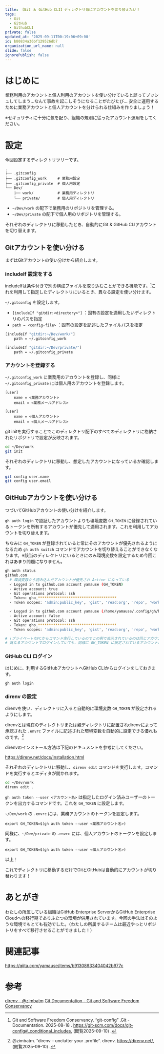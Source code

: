 ```yaml
---
title: 【Git ＆ GitHub CLI】ディレクトリ毎にアカウントを切り替えたい！
tags:
  - Git
  - GitHub
  - GithubCLI
private: false
updated_at: '2025-09-11T00:19:06+09:00'
id: b80834a36bf129526db7
organization_url_name: null
slide: false
ignorePublish: false
---
```


# はじめに

業務利用のアカウントと個人利用のアカウントを使い分けていると誤ってプッシュしてしまう...なんて事故を起こしそうになることがたびたび...
安全に運用するために業務アカウントと個人アカウントを分けられる仕組みを作りましょう！

※セキュリティに十分に気を配り、組織の規則に従ったアカウント運用をしてください。

# 設定

今回設定するディレクトリツリーです。

```
.
├── .gitconfig
├── .gitconfig_work     # 業務用設定
├── .gitconfig_private  # 個人用設定
└── Dev/
    ├── work/           # 業務用ディレクトリ
    └── private/        # 個人用ディレクトリ
```

- `~/Dev/work` の配下で業務用のリポジトリを管理する。
- `~/Dev/private` の配下で個人用のリポジトリを管理する。

それぞれのディレクトリに移動したとき、自動的にGit & GitHub CLIアカウントを切り替えます。

## Gitアカウントを使い分ける

まずはGitアカウントの使い分けから紹介します。

### includeIf 設定をする

includeIfは条件付きで別の構成ファイルを取り込むことができる機能です。[^1]これを利用して指定したディレクトリにいるとき、異なる設定を使い分けます。

`~/.gitconfig` を設定します。

- `[includeIf "gitdir:<directory>"]` ：固有の設定を適用したいディレクトリのパスを指定
- `path = <config-file>` ：固有の設定を記述したファイルパスを指定

```sh
[includeIf "gitdir:~/Dev/work/"]
    path = ~/.gitconfig_work

[includeIf "gitdir:~/Dev/private/"]
    path = ~/.gitconfig_private
```

### アカウントを登録する

`~/.gitconfig_work` に業務用のアカウントを登録し、同様に `~/.gitconfig_private` には個人用のアカウントを登録します。

```ini:~/.gitconfig_work
[user]
    name = <業務アカウント>
    email = <業務メールアドレス>
```

```ini:~/.gitconfig_private
[user]
    name = <個人アカウント>
    email = <個人メールアドレス>
```

git initを実行することでこのディレクトリ配下のすべてのディレクトリに格納されたリポジトリで設定が反映されます。

```sh
cd ~/Dev/work
git init
```

それぞれのディレクトリに移動し、想定したアカウントになっているか確認します。

```sh
git config user.name
git config user.email
```

## GitHubアカウントを使い分ける

つづいてGitHubアカウントの使い分けを紹介します。

`gh auth login` で認証したアカウントよりも環境変数 `GH_TOKEN` に登録されているトークンを所有するアカウントが優先して適用されます。これを利用してアカウントを切り替えます。

ちなみに `GH_TOKEN` が登録されていると常にそのアカウントが優先されるようになるため `gh auth switch` コマンドでアカウントを切り替えることができなくなります。※該当のディレクトリにいるときにのみ環境変数を設定するため今回これはあまり問題になりません。

```sh
gh auth status
github.com
  # 環境変数から読み込んだアカウントが優先され Active になっている
  ✓ Logged in to github.com account yamause (GH_TOKEN)
  - Active account: true
  - Git operations protocol: ssh
  - Token: gho_************************************
  - Token scopes: 'admin:public_key', 'gist', 'read:org', 'repo', 'workflow'

  ✓ Logged in to github.com account yamause (/home/yamause/.config/gh/hosts.yml)
  - Active account: false
  - Git operations protocol: ssh
  - Token: gho_************************************
  - Token scopes: 'admin:public_key', 'gist', 'read:org', 'repo', 'workflow'

# ↑プライベートなPCからコマンド実行しているのでこの例で表示されているのは同じアカウントですが
# 異なるアカウントでログインしていても、同様に GH_TOKEN に設定されているアカウントが優先されます。
```

### GitHub CLI ログイン

はじめに、利用するGitHubアカウントへGitHub CLIからログインをしておきます。

```sh
gh auth login
```

### direnv の設定

direnvを使い、ディレクトリに入ると自動的に環境変数 `GH_TOKEN` が設定されるようにします。

direnvとは現在のディレクトリまたは親ディレクトリに配置されdirenvによって承認された `.envrc` ファイルに記述された環境変数を自動的に設定できる優れものです。[^2]

direnvのインストール方法は下記のドキュメントを参考にしてください。

https://direnv.net/docs/installation.html


それぞれのディレクトリに移動し、`direnv edit` コマンドを実行します。コマンドを実行するとエディタが開かれます。

```sh
cd ~/Dev/work
direnv edit .
```

`gh auth token --user <アカウント名>` は指定したログイン済みユーザーのトークンを出力するコマンドです。これを `GH_TOKEN` に設定します。

`~/Dev/work` の `.envrc` には、業務アカウントのトークンを設定します。

```sh:~/Dev/work/.envrc
export GH_TOKEN=$(gh auth token --user <業務アカウント名>)
```

同様に、`~/Dev/private` の `.envrc` には、個人アカウントのトークンを設定します。

```sh:~/Dev/private/.envrc
export GH_TOKEN=$(gh auth token --user <個人アカウント名>)
```



以上！

これでディレクトリに移動するだけでGitとGitHubは自動的にアカウントが切り替わります！

# あとがき

わたしの所属している組織はGitHub Enterprise ServerからGitHub Enterprise Cloudへの移行期でありふたつの環境が併用されています。今回の手法はそのような環境でもとても有効でした。（わたしの所属するチームは最近やっとリポジトリをすべて移行させることができました！）


# 関連記事

https://qiita.com/yamause/items/b91308633404042b977c

# 参考

[direnv - @zimbatm](https://direnv.net/)
[Git Documentation - Git and Software Freedom Conservancy](https://git-scm.com/doc)

[^1]: Git and Software Freedom Conservancy. “git-config” .Git - Documentation. 2025-08-18 . https://git-scm.com/docs/git-config#_conditional_includes, (閲覧2025-09-10) .
[^2]: @zimbatm. “direnv – unclutter your .profile”. direnv. https://direnv.net/, (閲覧2025-09-10) .
